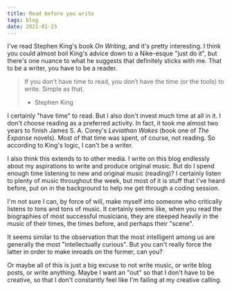 ```yaml
---
title: Read before you write
tags: blog
date: 2021-01-23
---
```


I've read Stephen King's book _On Writing_, and it's pretty interesting. I think you could almost boil King's advice down to a Nike-esque "just do it", but there's one nuance to what he suggests that definitely sticks with me. That to be a writer, you have to be a reader.

> If you don’t have time to read, you don’t have the time (or the tools) to write. Simple as that.
>
> - Stephen King

I certainly "have time" to read. But I also don't invest much time at all in it. I don't choose reading as a preferred activity. In fact, it took me almost two years to finish James S. A. Corey's _Leviathan Wakes_ (book one of _The Expanse_ novels). Most of that time was spent, of course, not reading. So according to King's logic, I can't be a writer.

I also think this extends to to other media. I write on this blog endlessly about my aspirations to write and produce original music. But do I spend enough time listening to new and original music (reading)? I certainly listen to plenty of music throughout the week, but most of it is stuff that I've heard before, put on in the background to help me get through a coding session.

I'm not sure I can, by force of will, make myself into someone who critically listens to tons and tons of music. It certainly seems like, when you read the biographies of most successful musicians, they are steeped heavily in the music of their times, the times before, and perhaps their "scene".

It seems similar to the observation that the most intelligent among us are generally the most "intellectually curious". But you can't really force the latter in order to make inroads on the former, can you?

Or maybe all of this is just a big excuse to not write music, or write blog posts, or write anything. Maybe I want an "out" so that I don't have to be creative, so that I don't constantly feel like I'm failing at my creative calling.
